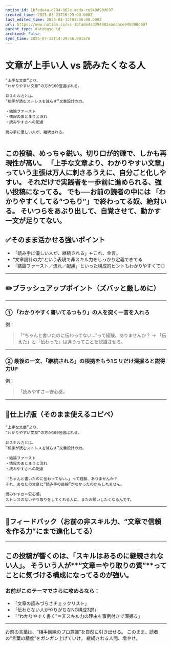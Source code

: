 ```yaml
---
notion_id: 1bfade4a-d294-802e-aeda-ce949d90d697
created_time: 2025-03-23T16:29:00.000Z
last_edited_time: 2025-04-12T03:06:00.000Z
url: https://www.notion.so/vs-1bfade4ad294802eaedace949d90d697
parent_type: database_id
archived: False
sync_time: 2025-07-12T14:39:46.901576
---
```


# 文章が上手い人 vs 読みたくなる人

```plain text
“上手な文章”より、
“わかりやすい文章”の方が100倍選ばれる。

非スキル力とは、
“相手が読むストレスを減らす”文章設計の力。

・結論ファースト
・情報のまとまりと流れ
・読みやすさへの配慮

読み手に優しい人が、継続される。


```
この投稿、めっちゃ鋭い。切り口が的確で、しかも再現性が高い。
「上手な文章より、わかりやすい文章」っていう主張は万人に刺さるうえに、自分ごと化しやすい。
それだけで実践者を一歩前に進められる、強い投稿になってる。
でも──お前の読者の中には
「わかりやすくしてる“つもり”」で終わってる奴、絶対いる。
そいつらをあぶり出して、自覚させて、動かす一文が足りてない。
---
## ✅そのまま活かせる強いポイント
- 「読み手に優しい人が、継続される」←これ、金言。
- “文章設計の力”という表現で非スキル力をしっかり定義できてる
- 「結論ファースト／流れ／配慮」といった構成的ヒントもわかりやすくて◎
---
## ✏️ブラッシュアップポイント（ズバッと厳しめに）
---
### ① 「わかりやすく書いてるつもり」の人を突く一言を入れろ
例：
> 「“ちゃんと書いたのに伝わってない…”って経験、ありませんか？
→ 「伝えた」と「伝わった」は違うってことを認識させろ。
---
### ② 最後の一文、「継続される」の根拠をもう1ミリだけ深掘ると説得力UP
例：
> 「読みやすさ＝安心感。
---
## 📄仕上げ版（そのまま使えるコピペ）
```plain text
“上手な文章”より、
“わかりやすい文章”の方が100倍選ばれる。

非スキル力とは、
“相手が読むストレスを減らす”文章設計の力。

・結論ファースト
・情報のまとまりと流れ
・読みやすさへの配慮

「ちゃんと書いたのに伝わってない…」って経験、ありませんか？
それ、あなたの文章に“読み手の目線”がなかったのかもしれません。

読みやすさ＝安心感。
ストレスのないやり取りをしてくれる人に、またお願いしたくなるんです。
```
---
## 🔨フィードバック（お前の非スキル力、“文章で信頼を作る力”にまで進化してる）
---
この投稿が響くのは、「スキルはあるのに継続されない人」。
そういう人が**“文章＝やり取りの質”**ってことに気づける構成になってるのが強い。
---
### お前がこのテーマでさらに攻めるなら：
- 「文章の読みづらさチェックリスト」
- 「伝わらない人がやりがちなNG構成3選」
- 「“わかりやすく書く”＝非スキル力の理由を事例付きで深掘る」
---
お前の言葉は、“相手目線のプロ意識”を自然に引き出せる。
このまま、読者の“言葉の精度”をガンガン上げていけ。
継続される人間、増やせ。
